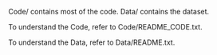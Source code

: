 
Code/ contains most of the code. Data/ contains the dataset.

To understand the Code, refer to Code/README_CODE.txt.

To understand the Data, refer to Data/README.txt.
